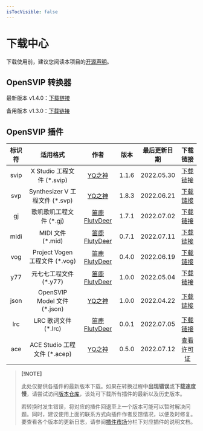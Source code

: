 ```yaml
---
isTocVisible: false
---
```


# 下载中心

下载使用前，建议您阅读本项目的[开源声明](../license.md)。



## OpenSVIP 转换器

最新版本 v1.4.0：[下载链接](https://openvpi.github.io/home/downloads/opensvip_converter_1.4.0.zip)

备用版本 v1.3.0：[下载链接](https://openvpi.github.io/home/downloads/opensvip_converter_1.3.0.zip)



## OpenSVIP 插件

| 标识符 |            适用格式            |                         作者                          | 版本  | 最后更新日期 |                           下载链接                           |
| :----: | :----------------------------: | :---------------------------------------------------: | :---: | :----------: | :----------------------------------------------------------: |
|  svip  |   X Studio 工程文件 (*.svip)   |    [YQ之神](https://space.bilibili.com/102844209)     | 1.1.6 |  2022.05.30  | [下载链接](https://openvpi.github.io/home/downloads/opensvip_plugin_binsvip_1.1.6.zip) |
|  svp   | Synthesizer V 工程文件 (*.svp) |    [YQ之神](https://space.bilibili.com/102844209)     | 1.8.3 |  2022.06.21  | [下载链接](https://openvpi.github.io/home/downloads/opensvip_plugin_synthv_1.8.3.zip) |
|   gj   |    歌叽歌叽工程文件 (*.gj)     | [笛鹿FlutyDeer](https://space.bilibili.com/386270936) | 1.7.1 |  2022.07.02  | [下载链接](https://openvpi.github.io/home/downloads/opensvip_plugin_gjgj_1.7.1.zip) |
|  midi  |       MIDI 文件 (*.mid)        | [笛鹿FlutyDeer](https://space.bilibili.com/386270936) | 0.7.1 |  2022.07.11  | [下载链接](https://openvpi.github.io/home/downloads/opensvip_plugin_midi_0.7.1.zip) |
|  vog   | Project Vogen 工程文件 (*.vog) | [笛鹿FlutyDeer](https://space.bilibili.com/386270936) | 0.4.0 |  2022.06.19  | [下载链接](https://openvpi.github.io/home/downloads/opensvip_plugin_vogen_0.4.0.zip) |
|  y77   |     元七七工程文件 (*.y77)     | [笛鹿FlutyDeer](https://space.bilibili.com/386270936) | 1.0.0 |  2022.05.04  | [下载链接](https://openvpi.github.io/home/downloads/opensvip_plugin_y77_1.0.0.zip) |
|  json  |  OpenSVIP Model 文件 (*.json)  |    [YQ之神](https://space.bilibili.com/102844209)     | 1.0.0 |  2022.04.22  | [下载链接](https://openvpi.github.io/home/downloads/opensvip_plugin_jsonsvip_1.0.0.zip) |
|  lrc   |      LRC 歌词文件 (*.lrc)      | [笛鹿FlutyDeer](https://space.bilibili.com/386270936) | 0.0.1 |  2022.07.05  | [下载链接](https://openvpi.github.io/home/downloads/opensvip_plugin_lrc_0.0.1.zip) |
|  ace   |  ACE Studio 工程文件 (*.acep)  |    [YQ之神](https://space.bilibili.com/102844209)     | 0.5.0 |  2022.07.12  |            [查看许可证](../market/plugin-ace.md)             |

> **[!NOTE]**
>
> 此处仅提供各插件的最新版本下载。如果在转换过程中**出现错误**或**下载速度慢**，请尝试访问[版本仓库](https://share.weiyun.com/yMDgO6sz)，该处可下载所有插件的最新以及历史版本。
>
> 若转换时发生错误，将对应的插件回退至上一个版本可能可以暂时解决问题。同时，建议使用上面的联系方式向插件作者反馈情况，以便及时修复。要查看各个版本的更新日志，请参阅[插件市场](../market/summary.md)分栏下对应插件的说明文档。

